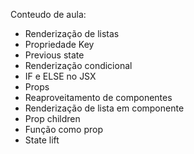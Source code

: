 Conteudo de aula: 
  - Renderização de listas
  - Propriedade Key
  - Previous state
  - Renderização condicional
  - IF e ELSE no JSX
  - Props
  - Reaproveitamento de componentes
  - Renderização de lista em componente
  - Prop children
  - Função como prop
  - State lift
  
